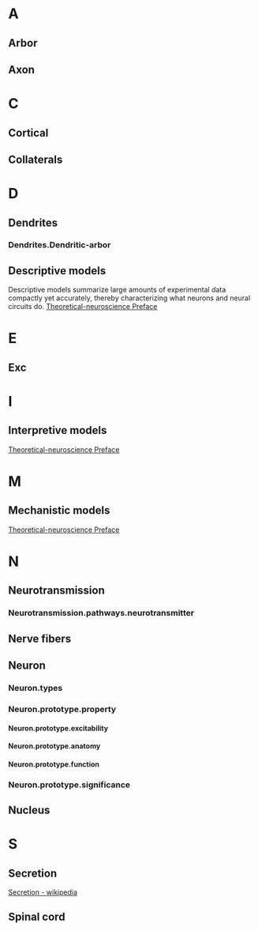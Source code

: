 # A
## Arbor
## Axon
# C
## Cortical
## Collaterals
# D
## Dendrites
### Dendrites.Dendritic-arbor
## Descriptive models
Descriptive models summarize large amounts of experimental data compactly yet accurately, thereby characterizing what neurons and neural circuits do. [Theoretical-neuroscience Preface](../resource/theoretical-neuroscience.pdf)
# E
## Exc
# I
## Interpretive models
[Theoretical-neuroscience Preface](../resource/theoretical-neuroscience.pdf)
# M
## Mechanistic models
[Theoretical-neuroscience Preface](../resource/theoretical-neuroscience.pdf)
# N 
## Neurotransmission
### Neurotransmission.pathways.neurotransmitter
## Nerve fibers
## Neuron
### Neuron.types
### Neuron.prototype.property
#### Neuron.prototype.excitability
#### Neuron.prototype.anatomy
#### Neuron.prototype.function
### Neuron.prototype.significance
## Nucleus
# S
## Secretion
[Secretion - wikipedia](https://en.wikipedia.org/wiki/Secretion)
## Spinal cord